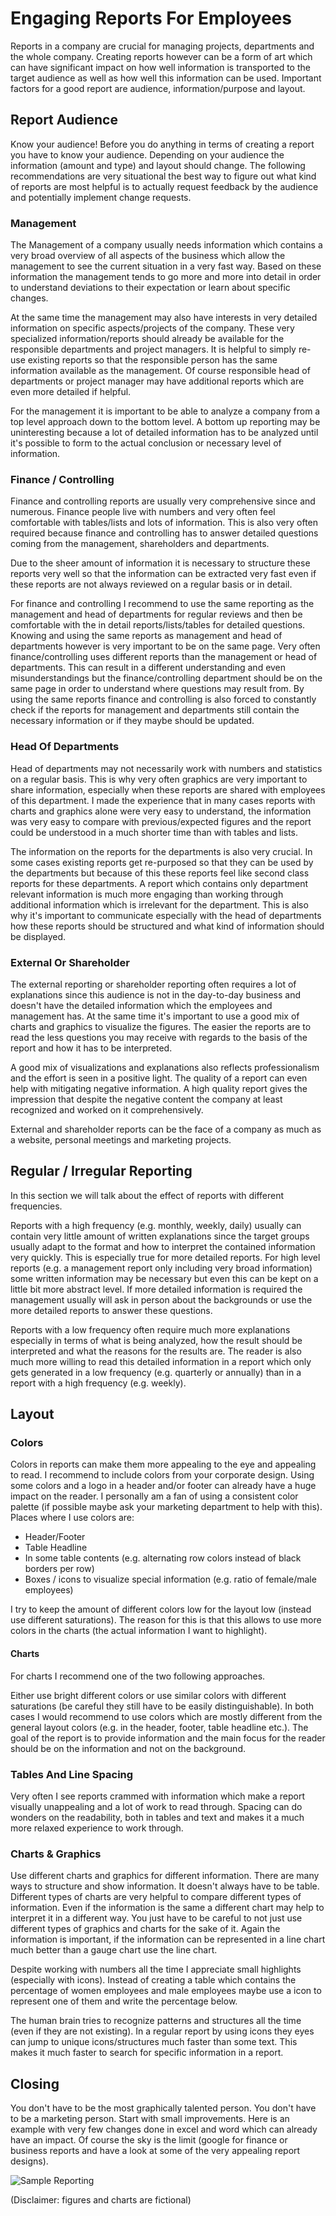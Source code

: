 # Engaging Reports For Employees

Reports in a company are crucial for managing projects, departments and the whole company. Creating reports however can be a form of art which can have significant impact on how well information is transported to the target audience as well as how well this information can be used. Important factors for a good report are audience, information/purpose and layout. 

## Report Audience

Know your audience! Before you do anything in terms of creating a report you have to know your audience. Depending on your audience the information (amount and type) and layout should change. The following recommendations are very situational the best way to figure out what kind of reports are most helpful is to actually request feedback by the audience and potentially implement change requests. 

### Management

The Management of a company usually needs information which contains a very broad overview of all aspects of the business which allow the management to see the current situation in a very fast way. Based on these information the management tends to go more and more into detail in order to understand deviations to their expectation or learn about specific changes. 

At the same time the management may also have interests in very detailed information on specific aspects/projects of the company. These very specialized information/reports should already be available for the responsible departments and project managers. It is helpful to simply re-use existing reports so that the responsible person has the same information available as the management. Of course responsible head of departments or project manager may have additional reports which are even more detailed if helpful.

For the management it is important to be able to analyze a company from a top level approach down to the bottom level. A bottom up reporting may be uninteresting because a lot of detailed information has to be analyzed until it's possible to form to the actual conclusion or necessary level of information.

### Finance / Controlling

Finance and controlling reports are usually very comprehensive since and numerous. Finance people live with numbers and very often feel comfortable with tables/lists and lots of information. This is also very often required because finance and controlling has to answer detailed questions coming from the management, shareholders and departments.

Due to the sheer amount of information it is necessary to structure these reports very well so that the information can be extracted very fast even if these reports are not always reviewed on a regular basis or in detail.

For finance and controlling I recommend to use the same reporting as the management and head of departments for regular reviews and then be comfortable with the in detail reports/lists/tables for detailed questions. Knowing and using the same reports as management and head of departments however is very important to be on the same page. Very often finance/controlling uses different reports than the management or head of departments. This can result in a different understanding and even misunderstandings but the finance/controlling department should be on the same page in order to understand where questions may result from. By using the same reports finance and controlling is also forced to constantly check if the reports for management and departments still contain the necessary information or if they maybe should be updated.

### Head Of Departments

Head of departments may not necessarily work with numbers and statistics on a regular basis. This is why very often graphics are very important to share information, especially when these reports are shared with employees of this department. I made the experience that in many cases reports with charts and graphics alone were very easy to understand, the information was very easy to compare with previous/expected figures and the report could be understood in a much shorter time than with tables and lists.

The information on the reports for the departments is also very crucial. In some cases existing reports get re-purposed so that they can be used by the departments but because of this these reports feel like second class reports for these departments. A report which contains only department relevant information is much more engaging than working through additional information which is irrelevant for the department. This is also why it's important to communicate especially with the head of departments how these reports should be structured and what kind of information should be displayed. 

### External Or Shareholder

The external reporting or shareholder reporting often requires a lot of explanations since this audience is not in the day-to-day business and doesn't have the detailed information which the employees and management has. At the same time it's important to use a good mix of charts and graphics to visualize the figures. The easier the reports are to read the less questions you may receive with regards to the basis of the report and how it has to be interpreted.

A good mix of visualizations and explanations also reflects professionalism and the effort is seen in a positive light. The quality of a report can even help with mitigating negative information. A high quality report gives the impression that despite the negative content the company at least recognized and worked on it comprehensively.

External and shareholder reports can be the face of a company as much as a website, personal meetings and marketing projects.

## Regular / Irregular Reporting

In this section we will talk about the effect of reports with different frequencies. 

Reports with a high frequency (e.g. monthly, weekly, daily) usually can contain very little amount of written explanations since the target groups usually adapt to the format and how to interpret the contained information very quickly. This is especially true for more detailed reports. For high level reports (e.g. a management report only including very broad information) some written information may be necessary but even this can be kept on a little bit more abstract level. If more detailed information is required the management usually will ask in person about the backgrounds or use the more detailed reports to answer these questions.

Reports with a low frequency often require much more explanations especially in terms of what is being analyzed, how the result should be interpreted and what the reasons for the results are. The reader is also much more willing to read this detailed information in a report which only gets generated in a low frequency (e.g. quarterly or annually) than in a report with a high frequency (e.g. weekly). 

## Layout

### Colors

Colors in reports can make them more appealing to the eye and appealing to read. I recommend to include colors from your corporate design. Using some colors and a logo in a header and/or footer can already have a huge impact on the reader. I personally am a fan of using a consistent color palette (if possible maybe ask your marketing department to help with this). Places where I use colors are:

* Header/Footer
* Table Headline
* In some table contents (e.g. alternating row colors instead of black borders per row)
* Boxes / icons to visualize special information (e.g. ratio of female/male employees)

I try to keep the amount of different colors low for the layout low (instead use different saturations). The reason for this is that this allows to use more colors in the charts (the actual information I want to highlight). 

#### Charts

For charts I recommend one of the two following approaches. 

Either use bright different colors or use similar colors with different saturations (be careful they still have to be easily distinguishable). In both cases I would recommend to use colors which are mostly different from the general layout colors (e.g. in the header, footer, table headline etc.). The goal of the report is to provide information and the main focus for the reader should be on the information and not on the background.

### Tables And Line Spacing

Very often I see reports crammed with information which make a report visually unappealing and a lot of work to read through. Spacing can do wonders on the readability, both in tables and text and makes it a much more relaxed experience to work through.

### Charts & Graphics

Use different charts and graphics for different information. There are many ways to structure and show information. It doesn't always have to be table. Different types of charts are very helpful to compare different types of information. Even if the information is the same a different chart may help to interpret it in a different way. You just have to be careful to not just use different types of graphics and charts for the sake of it. Again the information is important, if the information can be represented in a line chart much better than a gauge chart use the line chart.

Despite working with numbers all the time I appreciate small highlights (especially with icons). Instead of creating a table which contains the percentage of women employees and male employees maybe use a icon to represent one of them and write the percentage below. 

The human brain tries to recognize patterns and structures all the time (even if they are not existing). In a regular report by using icons they eyes can jump to unique icons/structures much faster than some text. This makes it much faster to search for specific information in a report.

## Closing

You don't have to be the most graphically talented person. You don't have to be a marketing person. Start with small improvements. Here is an example with very few changes done in excel and word which can already have an impact. Of course the sky is the limit (google for finance or business reports and have a look at some of the very appealing report designs).


![Sample Reporting]({/base}/src/tpl/content/blog/business/img/report_layout.png "Sample Reporting")

(Disclaimer: figures and charts are fictional)
